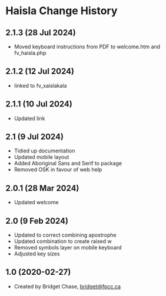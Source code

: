 Haisla Change History
====================
2.1.3 (28 Jul 2024)
----------------
* Moved keyboard instructions from PDF to welcome.htm and fv_haisla.php

2.1.2 (12 Jul 2024)
----------------
* linked to fv_xaislakala

2.1.1 (10 Jul 2024)
----------------
* Updated link

2.1 (9 Jul 2024)
----------------
* Tidied up documentation
* Updated mobile layout
* Added Aboriginal Sans and Serif to package
* Removed OSK in favour of web help

2.0.1 (28 Mar 2024)
----------------
* Updated welcome

2.0 (9 Feb 2024)
----------------
* Updated to correct combining apostrophe
* Updated combination to create raised w
* Removed symbols layer on mobile keyboard
* Adjusted key sizes

1.0 (2020-02-27)
----------------
* Created by Bridget Chase, bridget@fpcc.ca
